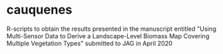 # cauquenes
R-scripts to obtain the results presented in the manuscript entitled "Using Multi-Sensor Data to Derive a Landscape-Level Biomass Map Covering Multiple Vegetation Types" submitted to JAG in April 2020
